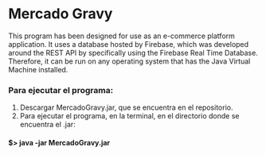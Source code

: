 # Mercado Gravy
This program has been designed for use as an e-commerce platform application. It uses a database hosted by Firebase, which was developed around the REST API by specifically using the Firebase Real Time Database. Therefore, it can be run on any operating system that has the Java Virtual Machine installed.

### Para ejecutar el programa:
1. Descargar MercadoGravy.jar, que se encuentra en el repositorio. 
2. Para ejecutar el programa, en la terminal, en el directorio donde se encuentra el .jar: 
#### $> java -jar MercadoGravy.jar
